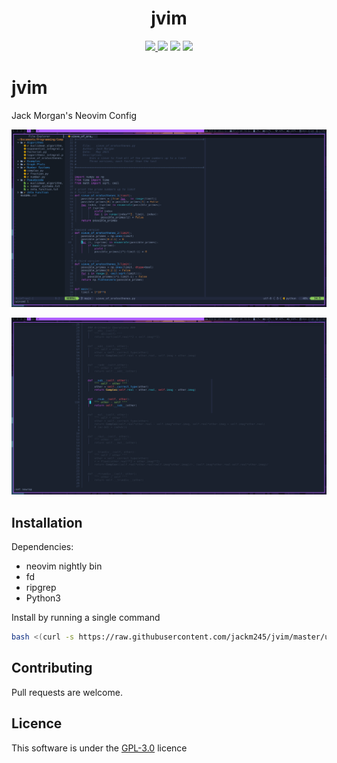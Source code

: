 <h1 align="center"> jvim </h1>

<p align="center">
  <a href="https://github.com/jackm245/"><img src="https://img.shields.io/badge/author-Jack%20Morgan-brightgreen"/>
  <a href="https://github.com/jackm245/"><img src="https://img.shields.io/badge/build-passing-brightgreen"/></a>
  <a href="https://github.com/jackm245/"><img src="https://img.shields.io/badge/version-v1.0-brightgreen"/></a>
  <a href="https://github.com/jackm245/"><img src="https://img.shields.io/badge/license-GPL%203.0-brightgreen"/></a>
</p>

# jvim
Jack Morgan's Neovim Config

![Screenshot 1](media/jvim_scrot_1.png)

![Screenshot 2](media/jvim_scrot_2.png)

## Installation

Dependencies:
 - neovim nightly bin
 - fd
 - ripgrep
 - Python3

Install by running a single command
<br>
``` bash
bash <(curl -s https://raw.githubusercontent.com/jackm245/jvim/master/utils/installer/install.sh)
```

## Contributing

Pull requests are welcome.

## Licence

This software is under the [GPL-3.0](https://choosealicense.com/licenses/gpl-3.0/) licence

